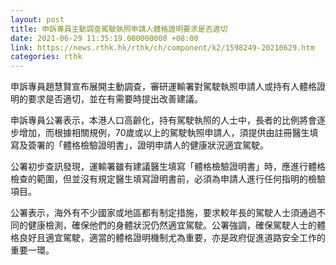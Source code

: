 ```yaml
---
layout: post
title: 申訴專員主動調查駕駛執照申請人體格證明要求是否適切
date: 2021-06-29 11:35:19.000000000 +08:00
link: https://news.rthk.hk/rthk/ch/component/k2/1598249-20210629.htm
categories: rthk
---
```


申訴專員趙慧賢宣布展開主動調查，審研運輸署對駕駛執照申請人或持有人體格證明的要求是否適切，並在有需要時提出改善建議。

申訴專員公署表示，本港人口高齡化，持有駕駛執照的人士中，長者的比例將會逐步增加，而根據相關規例，70歲或以上的駕駛執照申請人，須提供由註冊醫生填寫及簽署的「體格檢驗證明書」，證明申請人的健康狀況適宜駕駛。

公署初步查訊發現，運輸署雖有建議醫生填寫「體格檢驗證明書」時，應進行體格檢查的範圍，但並沒有規定醫生填寫證明書前，必須為申請人進行任何指明的檢驗項目。

公署表示，海外有不少國家或地區都有制定措施，要求較年長的駕駛人士須通過不同的健康檢測，確保他們的身體狀況仍然適宜駕駛。公署強調，確保駕駛人士的體格良好且適宜駕駛，適當的體格證明機制尤為重要，亦是政府促進道路安全工作的重要一環。
